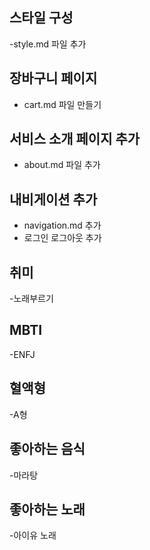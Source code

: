 ## 스타일 구성
-style.md 파일 추가

## 장바구니 페이지
- cart.md 파일 만들기
## 서비스 소개 페이지 추가
- about.md 파일 추가
## 내비게이션 추가
- navigation.md 추가
- 로그인 로그아웃 추가

## 취미
-노래부르기

## MBTI
-ENFJ

## 혈액형
-A형

## 좋아하는 음식
-마라탕

## 좋아하는 노래
-아이유 노래